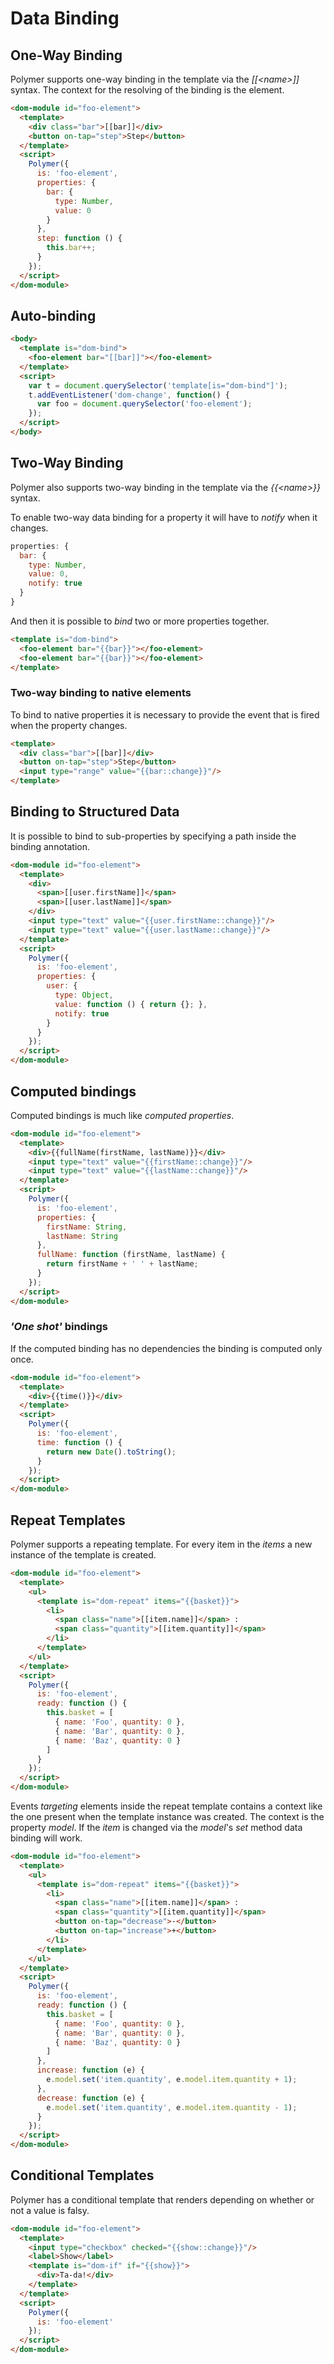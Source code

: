 # Data Binding

## One-Way Binding

Polymer supports one-way binding in the template via the _[[\<name\>]]_ syntax.
The context for the resolving of the binding is the element.

```html
<dom-module id="foo-element">
  <template>
    <div class="bar">[[bar]]</div>
    <button on-tap="step">Step</button>
  </template>
  <script>
    Polymer({
      is: 'foo-element',
      properties: {
        bar: {
          type: Number,
          value: 0
        }
      },
      step: function () {
        this.bar++;
      }
    });
  </script>
</dom-module>
```

## Auto-binding

```html
<body>
  <template is="dom-bind">
    <foo-element bar="[[bar]]"></foo-element>
  </template>
  <script>
    var t = document.querySelector('template[is="dom-bind"]');
    t.addEventListener('dom-change', function() {
      var foo = document.querySelector('foo-element');
    });
  </script>
</body>
```

## Two-Way Binding

Polymer also supports two-way binding in the template via the _{{\<name\>}}_ syntax.

To enable two-way data binding for a property it will have to _notify_ when it changes.

```javascript
properties: {
  bar: {
    type: Number,
    value: 0,
    notify: true
  }
}
```

And then it is possible to _bind_ two or more properties together.

```html
<template is="dom-bind">
  <foo-element bar="{{bar}}"></foo-element>
  <foo-element bar="{{bar}}"></foo-element>
</template>
```

### Two-way binding to native elements

To bind to native properties it is necessary to provide the event
that is fired when the property changes.

```html
<template>
  <div class="bar">[[bar]]</div>
  <button on-tap="step">Step</button>
  <input type="range" value="{{bar::change}}"/>
</template>
```

## Binding to Structured Data

It is possible to bind to sub-properties
by specifying a path inside the binding annotation.

```html
<dom-module id="foo-element">
  <template>
    <div>
      <span>[[user.firstName]]</span>
      <span>[[user.lastName]]</span>
    </div>
    <input type="text" value="{{user.firstName::change}}"/>
    <input type="text" value="{{user.lastName::change}}"/>
  </template>
  <script>
    Polymer({
      is: 'foo-element',
      properties: {
        user: {
          type: Object,
          value: function () { return {}; },
          notify: true
        }
      }
    });
  </script>
</dom-module>
```

## Computed bindings

Computed bindings is much like _computed properties_.

```html
<dom-module id="foo-element">
  <template>
    <div>{{fullName(firstName, lastName)}}</div>
    <input type="text" value="{{firstName::change}}"/>
    <input type="text" value="{{lastName::change}}"/>
  </template>
  <script>
    Polymer({
      is: 'foo-element',
      properties: {
        firstName: String,
        lastName: String
      },
      fullName: function (firstName, lastName) {
        return firstName + ' ' + lastName;
      }
    });
  </script>
</dom-module>
```

### _'One shot'_ bindings

If the computed binding has no dependencies the binding is computed only once.

```html
<dom-module id="foo-element">
  <template>
    <div>{{time()}}</div>
  </template>
  <script>
    Polymer({
      is: 'foo-element',
      time: function () {
        return new Date().toString();
      }
    });
  </script>
</dom-module>
```

## Repeat Templates

Polymer supports a repeating template.
For every item in the _items_ a new instance of the template is created.

```html
<dom-module id="foo-element">
  <template>
    <ul>
      <template is="dom-repeat" items="{{basket}}">
        <li>
          <span class="name">[[item.name]]</span> :
          <span class="quantity">[[item.quantity]]</span>
        </li>
      </template>
    </ul>
  </template>
  <script>
    Polymer({
      is: 'foo-element',
      ready: function () {
        this.basket = [
          { name: 'Foo', quantity: 0 },
          { name: 'Bar', quantity: 0 },
          { name: 'Baz', quantity: 0 }
        ]
      }
    });
  </script>
</dom-module>
```

Events _targeting_ elements inside the repeat template contains a context
like the one present when the template instance was created.
The context is the property _model_.
If the _item_ is changed via the _model_'s _set_ method data binding will work.

```html
<dom-module id="foo-element">
  <template>
    <ul>
      <template is="dom-repeat" items="{{basket}}">
        <li>
          <span class="name">[[item.name]]</span> :
          <span class="quantity">[[item.quantity]]</span>
          <button on-tap="decrease">-</button>
          <button on-tap="increase">+</button>
        </li>
      </template>
    </ul>
  </template>
  <script>
    Polymer({
      is: 'foo-element',
      ready: function () {
        this.basket = [
          { name: 'Foo', quantity: 0 },
          { name: 'Bar', quantity: 0 },
          { name: 'Baz', quantity: 0 }
        ]
      },
      increase: function (e) {
        e.model.set('item.quantity', e.model.item.quantity + 1);
      },
      decrease: function (e) {
        e.model.set('item.quantity', e.model.item.quantity - 1);
      }
    });
  </script>
</dom-module>
```

## Conditional Templates

Polymer has a conditional template that renders
depending on whether or not a value is falsy.

```html
<dom-module id="foo-element">
  <template>
    <input type="checkbox" checked="{{show::change}}"/>
    <label>Show</label>
    <template is="dom-if" if="{{show}}">
      <div>Ta-da!</div>
    </template>
  </template>
  <script>
    Polymer({
      is: 'foo-element'
    });
  </script>
</dom-module>
```

